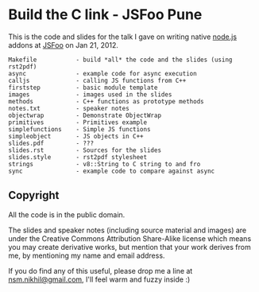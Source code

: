 Build the C link - JSFoo Pune
=============================

This is the code and slides for the talk I gave on writing native
[node.js](http://nodejs.org) addons at [JSFoo](http://jsfoo.in/pune2012/) on
Jan 21, 2012.

    Makefile           - build *all* the code and the slides (using rst2pdf)
    async              - example code for async execution
    calljs             - calling JS functions from C++
    firststep          - basic module template
    images             - images used in the slides
    methods            - C++ functions as prototype methods
    notes.txt          - speaker notes
    objectwrap         - Demonstrate ObjectWrap
    primitives         - Primitives example
    simplefunctions    - Simple JS functions
    simpleobject       - JS objects in C++
    slides.pdf         - ???
    slides.rst         - Sources for the slides
    slides.style       - rst2pdf stylesheet
    strings            - v8::String to C string to and fro
    sync               - example code to compare against async

Copyright
---------

All the code is in the public domain.

The slides and speaker notes (including source material and images) are under
the Creative Commons Attribution Share-Alike license which means you may create
derivative works, but mention that your work derives from me, by mentioning my
name and email address.

If you do find any of this useful, please drop me a line at
nsm.nikhil@gmail.com, I'll feel warm and fuzzy inside :)
